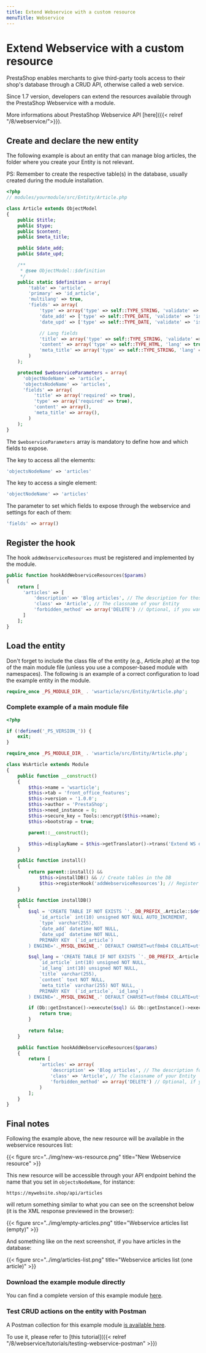 ```yaml
---
title: Extend Webservice with a custom resource
menuTitle: Webservice
---
```


# Extend Webservice with a custom resource

PrestaShop enables merchants to give third-party tools access to their shop's database through a CRUD API, otherwise called a web service.

Since 1.7 version, developers can extend the resources available through the PrestaShop Webservice with a module.

More informations about PrestaShop Webservice API [here]({{< relref "/8/webservice/">}}).

## Create and declare the new entity

The following example is about an entity that can manage blog articles, the folder where you create your Entity is not relevant.

PS: Remember to create the respective table(s) in the database, usually created during the module installation.

```php
<?php
// modules/yourmodule/src/Entity/Article.php

class Article extends ObjectModel
{
    public $title;
    public $type;
    public $content;
    public $meta_title;

    public $date_add;
    public $date_upd;

    /**
     * @see ObjectModel::$definition
     */
    public static $definition = array(
        'table' => 'article',
        'primary' => 'id_article',
        'multilang' => true,
        'fields' => array(
            'type' => array('type' => self::TYPE_STRING, 'validate' => 'isCleanHtml', 'required' => true, 'size' => 255),
            'date_add' => ['type' => self::TYPE_DATE, 'validate' => 'isDate'],
            'date_upd' => ['type' => self::TYPE_DATE, 'validate' => 'isDate'],

            // Lang fields
            'title' => array('type' => self::TYPE_STRING, 'validate' => 'isCleanHtml', 'required' => true, 'size' => 255),
            'content' => array('type' => self::TYPE_HTML, 'lang' => true, 'validate' => 'isCleanHtml', 'size' => 4000),
            'meta_title' => array('type' => self::TYPE_STRING, 'lang' => true, 'validate' => 'isCleanHtml', 'size' => 255)
        )
    );

    protected $webserviceParameters = array(
      'objectNodeName' => 'article',
      'objectsNodeName' => 'articles',
      'fields' => array(
          'title' => array('required' => true),
          'type' => array('required' => true),
          'content' => array(),
          'meta_title' => array(),
        )
    );
}
```

The `$webserviceParameters` array is mandatory to define how and which fields to expose.

The key to access all the elements:
```php
'objectsNodeName' => 'articles'
```

The key to access a single element:
```php
'objectNodeName' => 'articles'
```

The parameter to set which fields to expose through the webservice and settings for each of them:
```php
'fields' => array()
```

## Register the hook

The hook `addWebserviceResources` must be registered and implemented by the module.
```php
public function hookAddWebserviceResources($params)
{
    return [
      'articles' => [
          'description' => 'Blog articles', // The description for those who access to this resource through WS
          'class' => 'Article', // The classname of your Entity
          'forbidden_method' => array('DELETE') // Optional, if you want to forbid some methods
      ]
    ];
}
```

## Load the entity

Don't forget to include the class file of the entity (e.g., Article.php) at the top of the main module file (unless you use a composer-based module with namespaces).
The following is an example of a correct configuration to load the example entity in the module.

```php
require_once _PS_MODULE_DIR_ . 'wsarticle/src/Entity/Article.php';
```

### Complete example of a main module file

```php
<?php

if (!defined('_PS_VERSION_')) {
    exit;
}

require_once _PS_MODULE_DIR_ . 'wsarticle/src/Entity/Article.php';

class WsArticle extends Module
{
    public function __construct()
    {
        $this->name = 'wsarticle';
        $this->tab = 'front_office_features';
        $this->version = '1.0.0';
        $this->author = 'PrestaShop';
        $this->need_instance = 0;
        $this->secure_key = Tools::encrypt($this->name);
        $this->bootstrap = true;

        parent::__construct();

        $this->displayName = $this->getTranslator()->trans('Extend WS demo module', array(), 'Modules.Wsarticle.Admin');
    }

    public function install()
    {
        return parent::install() &&
            $this->installDB() && // Create tables in the DB
            $this->registerHook('addWebserviceResources'); // Register the module to the hook
    }

    public function installDB()
    {
        $sql = 'CREATE TABLE IF NOT EXISTS `'._DB_PREFIX_.Article::$definition['table'].'` (
            `id_article` int(10) unsigned NOT NULL AUTO_INCREMENT,
            `type` varchar(255),
            `date_add` datetime NOT NULL,
            `date_upd` datetime NOT NULL,
            PRIMARY KEY  (`id_article`)
        ) ENGINE='._MYSQL_ENGINE_.' DEFAULT CHARSET=utf8mb4 COLLATE=utf8mb4_general_ci';

        $sql_lang = 'CREATE TABLE IF NOT EXISTS `'._DB_PREFIX_.Article::$definition['table'].'_lang` (
            `id_article` int(10) unsigned NOT NULL,
            `id_lang` int(10) unsigned NOT NULL,
            `title` varchar(255),
            `content` text NOT NULL,
            `meta_title` varchar(255) NOT NULL,
            PRIMARY KEY  (`id_article`, `id_lang`)
        ) ENGINE='._MYSQL_ENGINE_.' DEFAULT CHARSET=utf8mb4 COLLATE=utf8mb4_general_ci';

        if (Db::getInstance()->execute($sql) && Db::getInstance()->execute($sql_lang)) {
            return true;
        }
        
        return false;
    }

    public function hookAddWebserviceResources($params)
    {
        return [
            'articles' => array(
                'description' => 'Blog articles', // The description for those who access to this resource through WS
                'class' => 'Article', // The classname of your Entity
                'forbidden_method' => array('DELETE') // Optional, if you want to forbid some methods
            )
        ];
    }
}
```

## Final notes

Following the example above, the new resource will be available in the webservice resources list:

{{< figure src="../img/new-ws-resource.png" title="New Webservice resource" >}}

This new resource will be accessible through your API endpoint behind the name that you set in `objectsNodeName`, for instance:

`https://mywebsite.shop/api/articles`

will return something similar to what you can see on the screenshot below (it is the XML response previewed in the browser):

{{< figure src="../img/empty-articles.png" title="Webservice articles list (empty)" >}}

And something like on the next screenshot, if you have articles in the database:

{{< figure src="../img/articles-list.png" title="Webservice articles list (one article)" >}}

### Download the example module directly

You can find a complete version of this example module [here](https://github.com/PrestaShop/example-modules/tree/master/demowsextend).

### Test CRUD actions on the entity with Postman

A Postman collection for this example module [is available here](https://github.com/PrestaShop/webservice-postman-examples/blob/main/demo_custom_resource_collection.json).

To use it, please refer to [this tutorial]({{< relref "/8/webservice/tutorials/testing-webservice-postman" >}})
